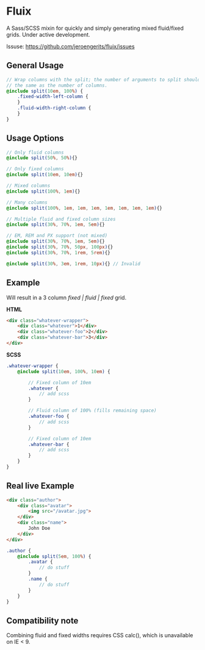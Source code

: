 # Fluix

A Sass/SCSS mixin for quickly and simply generating mixed fluid/fixed grids. Under active development.

Issuse: https://github.com/jeroengerits/fluix/issues

## General Usage
```scss
// Wrap columns with the split; the number of arguments to split should be
// the same as the number of columns.
@include split(10em, 100%) {
	.fixed-width-left-column {
	}
	.fluid-width-right-column {
	}
}
```

## Usage Options
```scss
// Only fluid columns
@include split(50%, 50%){}

// Only fixed columns
@include split(10em, 10em){}

// Mixed columns
@include split(100%, 1em){}

// Many columns
@include split(100%, 1em, 1em, 1em, 1em, 1em, 1em, 1em){}

// Multiple fluid and fixed column sizes
@include split(30%, 70%, 1em, 5em){}

// EM, REM and PX support (not mixed)
@include split(30%, 70%, 1em, 5em){}
@include split(30%, 70%, 50px, 100px){}
@include split(30%, 70%, 1rem, 5rem){}

@include split(30%, 3em, 1rem, 10px){} // Invalid

```

## Example

Will result in a 3 column _fixed | fluid | fixed_ grid.

**HTML**

```html
<div class="whatever-wrapper">
    <div class="whatever">1</div>
    <div class="whatever-foo">2</div>
    <div class="whatever-bar">3</div>
</div>
```

**SCSS**

```scss
.whatever-wrapper {
	@include split(10em, 100%, 10em) {

		// Fixed column of 10em
		.whatever {
			// add scss
		}

		// Fluid column of 100% (fills remaining space)
		.whatever-foo {
			// add scss
		}

		// Fixed column of 10em
		.whatever-bar {
			// add scss
		}
	}	
}
```

## Real live Example

```html
<div class="author">
	<div class="avatar">
		<img src="/avatar.jpg">
	</div>
	<div class="name">
		John Doe
	</div>
</div>
```

```scss
.author {
	@include split(5em, 100%) {
		.avatar {
			// do stuff
		}
		.name {
			// do stuff
		}
	}
}
```

## Compatibility note
Combining fluid and fixed widths requires CSS calc(), which is unavailable on IE < 9.